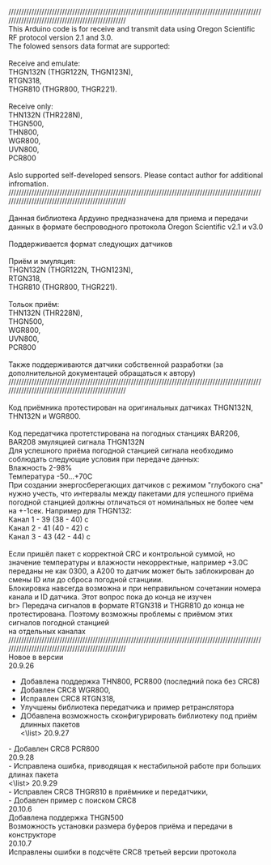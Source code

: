 /////////////////////////////////////////////////////////////////////////////////////////////////////////////////////////////////////////////////<br>
This Arduino code is for receive and transmit data using Oregon Scientific RF protocol version 2.1 and 3.0. <br>
The folowed sensors data format are supported:<br>
<br>
Receive and emulate:<br>
<list>
THGN132N (THGR122N, THGN123N),<br>
RTGN318,<br>
THGR810 (THGR800, THGR221).<br>
</list>
<br>
Receive only:<br>
<list>
THN132N (THR228N),<br>
THGN500,<br>
THN800,<br>
WGR800,<br>
UVN800,<br>
PCR800<br>
</list>
<br>
Aslo supported self-developed sensors. Please contact author for additional infromation.<br>
/////////////////////////////////////////////////////////////////////////////////////////////////////////////////////////////////////////////////<br>
<br>
Данная библиотека Ардуино предназначена для приема и передачи данных в формате беспроводного протокола Oregon Scientific v2.1 и v3.0<br>
<br>
Поддерживается формат следующих датчиков<br>
<br>
Приём и эмуляция:<br>
<list>
THGN132N (THGR122N, THGN123N),<br>
RTGN318,<br>
THGR810 (THGR800, THGR221).<br>
</list>
<br>
Тольок приём:<br>
<list>
THN132N (THR228N),<br>
THGN500,<br>
WGR800,<br>	
UVN800,<br>
PCR800<br>
</list>
<br>
Также поддерживаются датчики собственной разработки (за дополнительной документацей обращаться к автору)<br>
/////////////////////////////////////////////////////////////////////////////////////////////////////////////////////////////////////////////////<br>
<br>
Код приёмника протестирован на оригинальных датчиках THGN132N, THN132N и WGR800.<br>
<br>
Код передатчика протетстирована на погодных станциях BAR206, BAR208 эмуляцией сигнала THGN132N<br>
Для успешного приёма погодной станцией сигнала необходимо соблюдать следующие условия при передаче данных:<br>
Влажность 2-98%<br>
Температура -50...+70С<br>
При создании энергосберегающих датчиков с режимом "глубокого сна" нужно учесть, что интервалы между пакетами для успешного приёма погодной станцией 
должны отличаться от номинальных не более чем на +-1сек. Например для THGN132:<br>
<list>
Канал 1 - 39 (38 - 40) c <br>
Канал 2 - 41 (40 - 42) c<br>
Канал 3 - 43 (42 - 44) c<br>
</list>
<br>
Если пришёл пакет с корректной CRC и контрольной суммой, но значение температуры и влажности некорректные, например +3.0С переданы не как 0300, а A200
то датчик может быть заблокирован до смены ID или до сброса погодной станциии.<br>
Блокировка навсегда возможна и при неправильном сочетании номера канала и ID датчика. Этот вопрос пока до конца не изучен<br>
br>
Передача сигналов в формате RTGN318 и THGR810 до конца не протестирована. Поэтому возможны проблемы с приёмом этих сигналов погодной станцией<br>
на отдельных каналах<br>
/////////////////////////////////////////////////////////////////////////////////////////////////////////////////////////////////////////////////<br>
Новое в версии<br>
20.9.26 <br>
<list>
- Добавлена поддержка THN800, PCR800 (последний пока без CRC8)<br>
- Добавлен CRC8 WGR800,<br>
- Исправлен CRC8 RTGN318,<br>
- Улучшены библиотека передатчика и пример ретранслятора<br>
- ДОбавлена возможность сконфигурировать библиотеку под приём длинных пакетов<br>
<\list>
20.9.27 <br>
<list>
- Добавлен CRC8 PCR800<br>
</list> 
20.9.28 <br>
<list>
- Исправлена ошибка, приводящая к нестабильной работе при больших длинах пакета<br>
<\list>
20.9.29 <br>
<list>
- Исправлен CRC8 THGR810 в приёмнике и передатчики,<br>
- Добавлен пример с поиском CRC8<br>
 </list>
20.10.6 <br>
<list>
Добавлена поддержка THGN500<br>
Возможность установки размера буферов приёма и передачи в конструкторе<br>
</list>
20.10.7 <br>
<list>
Исправлены ошибки в подсчёте CRC8 третьей версии протокола<br>
</list>
